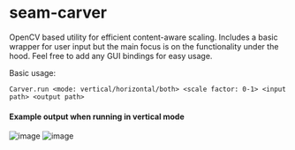 # seam-carver
OpenCV based utility for efficient content-aware scaling.
Includes a basic wrapper for user input but the main focus is on the functionality under the hood. Feel free to add any GUI bindings for easy usage.

Basic usage:

```Carver.run <mode: vertical/horizontal/both> <scale factor: 0-1> <input path> <output path>```

#### Example output when running in vertical mode
![image](https://user-images.githubusercontent.com/36196504/80315324-72c2ca00-87ff-11ea-97c0-80c9b8d8c2aa.jpg)
![image](https://user-images.githubusercontent.com/36196504/80315328-77877e00-87ff-11ea-939c-c01988cc9c9d.jpg)

